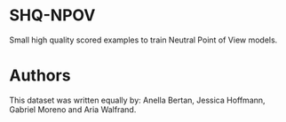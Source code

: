 # SHQ-NPOV
Small high quality scored examples to train Neutral Point of View models.

# Authors
This dataset was written equally by:
Anella Bertan, Jessica Hoffmann, Gabriel Moreno and Aria Walfrand.
